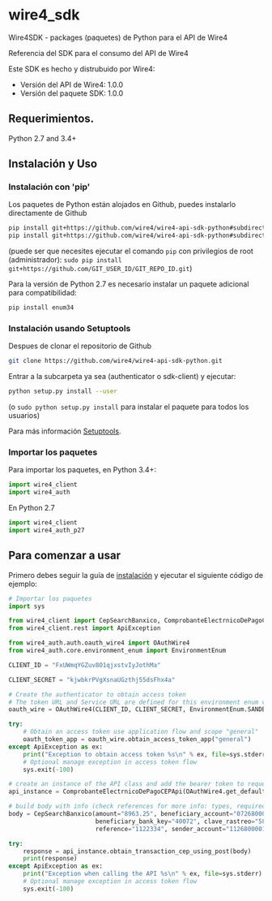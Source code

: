 # wire4_sdk

Wire4SDK - packages (paquetes) de Python para el API de Wire4

Referencia del SDK para el consumo del API de Wire4

Este SDK es hecho y distrubuido por Wire4:

- Versión del API de Wire4: 1.0.0
- Versión del paquete SDK: 1.0.0

## Requerimientos.

Python 2.7 and 3.4+

## <a name="installation"></a>Instalación y Uso
### Instalación con 'pip'

Los paquetes de Python están alojados en Github, puedes instalarlo directamente de Github

```sh
pip install git+https://github.com/wire4/wire4-api-sdk-python#subdirectory=sdk-client
pip install git+https://github.com/wire4/wire4-api-sdk-python#subdirectory=authenticator
```
(puede ser que necesites ejecutar el comando `pip` con privilegios de root (administrador): `sudo pip install git+https://github.com/GIT_USER_ID/GIT_REPO_ID.git`)

Para la versión de Python 2.7 es necesario instalar un paquete adicional para compatibilidad: 

```sh
pip install enum34
```

### Instalación usando Setuptools

Despues de clonar el repositorio de Github

```sh
git clone https://github.com/wire4/wire4-api-sdk-python.git
```

Entrar a la subcarpeta ya sea (authenticator o sdk-client) y ejecutar:

```sh
python setup.py install --user
```
(o `sudo python setup.py install` para instalar el paquete para todos los usuarios)

Para más información [Setuptools](http://pypi.python.org/pypi/setuptools).

### Importar los paquetes

Para importar los paquetes, en Python 3.4+:
```python
import wire4_client
import wire4_auth 
```

En Python 2.7

```python
import wire4_client
import wire4_auth_p27 
```


## Para comenzar a usar

Primero debes seguir la guía de [instalación](#installation) y ejecutar el siguiente código de ejemplo:
```python
# Importar los paquetes
import sys

from wire4_client import CepSearchBanxico, ComprobanteElectrnicoDePagoCEPApi, CepResponse
from wire4_client.rest import ApiException

from wire4_auth.auth.oauth_wire4 import OAuthWire4
from wire4_auth.core.environment_enum import EnvironmentEnum

CLIENT_ID = "FxUWmqYGZuv8O1qjxstvIyJothMa"

CLIENT_SECRET = "kjwbkrPVgXsnaUGzthj55dsFhx4a"

# Create the authenticator to obtain access token
# The token URL and Service URL are defined for this environment enum value.
oauth_wire = OAuthWire4(CLIENT_ID, CLIENT_SECRET, EnvironmentEnum.SANDBOX)

try:
    # Obtain an access token use application flow and scope "general"
    oauth_token_app = oauth_wire.obtain_access_token_app("general")
except ApiException as ex:
    print("Exception to obtain access token %s\n" % ex, file=sys.stderr)
    # Optional manage exception in access token flow
    sys.exit(-100)

# create an instance of the API class and add the bearer token to request
api_instance = ComprobanteElectrnicoDePagoCEPApi(OAuthWire4.get_default_api_client(oauth_token_app))

# build body with info (check references for more info: types, required fields, etc.)
body = CepSearchBanxico(amount="8963.25", beneficiary_account="072680004657656853",
                        beneficiary_bank_key="40072", clave_rastreo="58735618", operation_date="05-12-2018",
                        reference="1122334", sender_account="112680000156896531", sender_bank_key="40112")

try:
    response = api_instance.obtain_transaction_cep_using_post(body)
    print(response)
except ApiException as ex:
    print("Exception when calling the API %s\n" % ex, file=sys.stderr)
    # Optional manage exception in access token flow
    sys.exit(-100)
```


